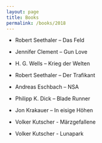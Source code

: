```yaml
---
layout: page
title: Books
permalink: /books/2018
---
```

* Robert Seethaler – Das Feld 

* Jennifer Clement – Gun Love 

* H. G. Wells – Krieg der Welten 

* Robert Seethaler – Der Trafikant 

* Andreas Eschbach – NSA 

* Philipp K. Dick – Blade Runner 

* Jon Krakauer – In eisige Höhen 

* Volker Kutscher - Märzgefallene 

* Volker Kutscher - Lunapark 
